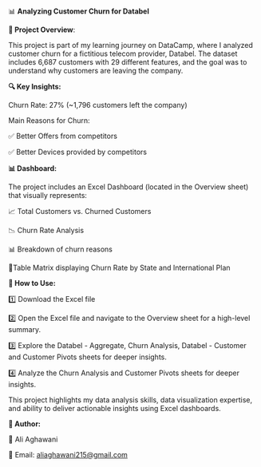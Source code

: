 📊  **Analyzing Customer Churn for Databel**

**📌 Project Overview**:

This project is part of my learning journey on DataCamp, where I analyzed customer churn for a fictitious telecom provider, Databel. The dataset includes 6,687 customers with 29 different features, and the goal was to understand why customers are leaving the company.


**🔍 Key Insights:**

Churn Rate: 27% (~1,796 customers left the company)

Main Reasons for Churn:

✅ Better Offers from competitors

✅ Better Devices provided by competitors




**📊 Dashboard:**


The project includes an Excel Dashboard (located in the Overview sheet) that visually represents:

📈 Total Customers vs. Churned Customers

📉 Churn Rate Analysis

📊 Breakdown of churn reasons

🔢Table Matrix displaying Churn Rate by State and International Plan




**🚀 How to Use:**

1️⃣ Download the Excel file 

2️⃣ Open the Excel file and navigate to the Overview sheet for a high-level summary.

3️⃣ Explore the Databel - Aggregate, Churn Analysis, Databel - Customer and Customer Pivots sheets for deeper insights.

4️⃣ Analyze the Churn Analysis and Customer Pivots sheets for deeper insights.

This project highlights my data analysis skills, data visualization expertise, and ability to deliver actionable insights using Excel dashboards.

**📌 Author:**

👤 Ali Aghawani

📧 Email: aliaghawani215@gmail.com
